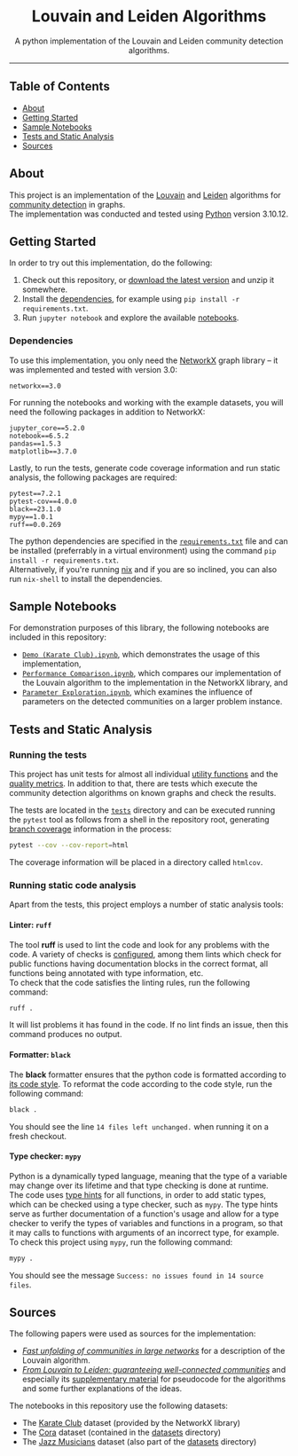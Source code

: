 <h1 align="center">Louvain and Leiden Algorithms</h1>

<p align="center">
    A python implementation of the Louvain and Leiden community detection algorithms.
    <br> 
</p>

---

## Table of Contents
- [About](#about)
- [Getting Started](#getting-started)
- [Sample Notebooks](#sample-notebooks)
- [Tests and Static Analysis](#tests-and-static-analysis)
- [Sources](#sources)

## About
This project is an implementation of the [Louvain][src-blondel] and [Leiden][src-traag] algorithms for [community detection](https://en.wikipedia.org/wiki/Community_structure) in graphs.  
The implementation was conducted and tested using [Python](https://python.org) version 3.10.12.

## Getting Started
In order to try out this implementation, do the following:
1. Check out this repository, or [download the latest version](https://git.esclear.de/esclear/louvain-leiden/archive/main.zip) and unzip it somewhere.
2. Install the [dependencies](#dependencies), for example using `pip install -r requirements.txt`.
3. Run `jupyter notebook` and explore the available [notebooks](#sample-notebooks).

### Dependencies
To use this implementation, you only need the [NetworkX](https://networkx.org/) graph library – it was implemented and tested with version 3.0:
```
networkx==3.0
```
For running the notebooks and working with the example datasets, you will need the following packages in addition to NetworkX:
```
jupyter_core==5.2.0
notebook==6.5.2
pandas==1.5.3
matplotlib==3.7.0
```
Lastly, to run the tests, generate code coverage information and run static analysis, the following packages are required:
```
pytest==7.2.1
pytest-cov==4.0.0
black==23.1.0
mypy==1.0.1
ruff==0.0.269
```

The python dependencies are specified in the [`requirements.txt`](requirements.txt) file and can be installed (preferrably in a virtual environment) using the command `pip install -r requirements.txt`.  
Alternatively, if you're running [nix](https://nixos.org) and if you are so inclined, you can also run `nix-shell` to install the dependencies.

## Sample Notebooks
For demonstration purposes of this library, the following notebooks are included in this repository:
- [`Demo (Karate Club).ipynb`](Demo%20(Karate%20Club).ipynb), which demonstrates the usage of this implementation,
- [`Performance Comparison.ipynb`](Performance%20Comparison.ipynb), which compares our implementation of the Louvain algorithm to the implementation in the NetworkX library, and
- [`Parameter Exploration.ipynb`](Parameter%20Exploration.ipynb), which examines the influence of parameters on the detected communities on a larger problem instance.

## Tests and Static Analysis

### Running the tests
This project has unit tests for almost all individual [utility functions](community_detection/utils.py) and the [quality metrics](community_detection/quality_metrics.py).
In addition to that, there are tests which execute the community detection algorithms on known graphs and check the results.

The tests are located in the [`tests`](tests/) directory and can be executed running the `pytest` tool as follows from a shell in the repository root, generating [branch coverage](https://en.wikipedia.org/wiki/Code_coverage#Basic_coverage_criteria) information in the process:

```bash
pytest --cov --cov-report=html
```
The coverage information will be placed in a directory called `htmlcov`.

### Running static code analysis
Apart from the tests, this project employs a number of static analysis tools:

#### Linter: `ruff`
The tool **ruff** is used to lint the code and look for any problems with the code.
A variety of checks is [configured](pyproject.toml), among them lints which check for public functions having documentation blocks   in the correct format, all functions being annotated with type information, etc.  
To check that the code satisfies the linting rules, run the following command:
```bash
ruff .
```
It will list problems it has found in the code.
If no lint finds an issue, then this command produces no output.

#### Formatter: `black`
The **black** formatter ensures that the python code is formatted according to [its code style](https://black.readthedocs.io/en/stable/the_black_code_style/index.html).
To reformat the code according to the code style, run the following command:
```bash
black .
```
You should see the line `14 files left unchanged.` when running it on a fresh checkout.

#### Type checker: `mypy`
Python is a dynamically typed language, meaning that the type of a variable may change over its lifetime and that type checking is done at runtime.  
The code uses [type hints](https://peps.python.org/pep-0483/) for all functions, in order to add static types, which can be checked using a type checker, such as `mypy`.
The type hints serve as further documentation of a function's usage and allow for a type checker to verify the types of variables and functions in a program, so that it may calls to functions with arguments of an incorrect type, for example.  
To check this project using `mypy`, run the following command:
```bash
mypy .
```
You should see the message `Success: no issues found in 14 source files`.

## Sources
The following papers were used as sources for the implementation:
- [_Fast unfolding of communities in large networks_][src-blondel] for a description of the Louvain algorithm.
- [_From Louvain to Leiden: guaranteeing well-connected communities_][src-traag] and especially its [supplementary material][src-traag-supp] for pseudocode for the algorithms and some further explanations of the ideas.

The notebooks in this repository use the following datasets:
- The [Karate Club][data-karateclub] dataset (provided by the NetworkX library)
- The [Cora][data-cora] dataset (contained in the [datasets](datasets) directory)
- The [Jazz Musicians][data-jazz] dataset (also part of the [datasets](datasets) directory)

[src-blondel]: https://doi.org/10.1088/1742-5468/2008/10/p10008 "Blondel, Guillaume, Lambiotte, Lefebvre: Fast unfolding of communities in large networks"
[src-traag]: https://doi.org/10.1038/s41598-019-41695-z "Traag, Waltman, van Eck: From Louvain to Leiden: guaranteeing well-connected communities"
[src-traag-supp]: https://static-content.springer.com/esm/art%3A10.1038%2Fs41598-019-41695-z/MediaObjects/41598_2019_41695_MOESM1_ESM.pdf "Traag, Waltman, van Eck: Supplementary Material to: From Louvain to Leiden: guaranteeing well-connected communities"
[data-jazz]: https://www.worldscientific.com/doi/abs/10.1142/S0219525903001067 "Gleiser, Danon: Community structure in jazz"
[data-karateclub]: https://www.journals.uchicago.edu/doi/pdf/10.1086/jar.33.4.3629752 "An Information Flow Model for Conflict and Fission in Small Groups"
[data-cora]: https://www.openicpsr.org/openicpsr/project/100859/version/V1/view "McCallum: Cora Dataset"
[ruff]: https://ruff.rs/
